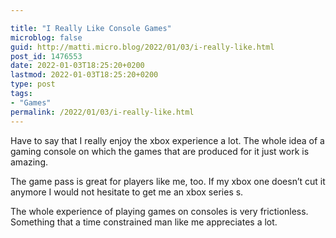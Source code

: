 ```yaml
---

title: "I Really Like Console Games"
microblog: false
guid: http://matti.micro.blog/2022/01/03/i-really-like.html
post_id: 1476553
date: 2022-01-03T18:25:20+0200
lastmod: 2022-01-03T18:25:20+0200
type: post
tags:
- "Games"
permalink: /2022/01/03/i-really-like.html
---
```

Have to say that I really enjoy the xbox experience a lot. The whole idea of a gaming console on which the games that are produced for it just work is amazing.

The game pass is great for players like me, too. If my xbox one doesn’t cut it anymore I would not hesitate to get me an xbox series s.

The whole experience of playing games on consoles is very frictionless. Something that a time constrained man like me appreciates a lot.
